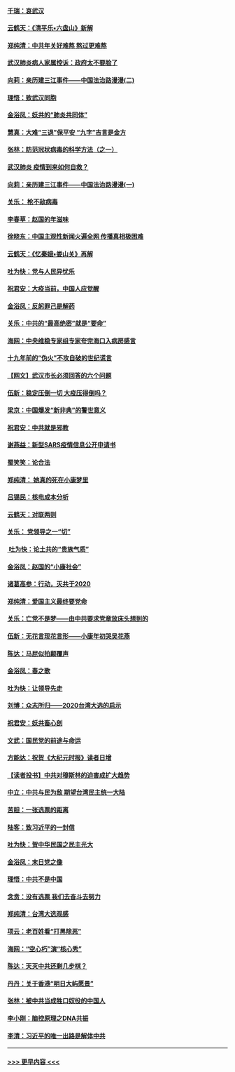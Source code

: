 #### [千瑞：哀武汉](../pages/nsc993/n11833647.md?t=01311311) 
#### [云鹤天：《清平乐▪六盘山》新解](../pages/nsc993/n11833611.md?t=01311311) 
#### [郑纯清：中共年关好难熬 熬过更难熬](../pages/nsc993/n11833489.md?t=01311311) 
#### [武汉肺炎病人家属控诉：政府太不要脸了](../pages/nsc993/n11833205.md?t=01311311) 
#### [向莉：亲历建三江事件——中国法治路漫漫(二)](../pages/nsc993/n11829102.md?t=01311311) 
#### [理悟：致武汉同胞](../pages/nsc993/n11831522.md?t=01311311) 
#### [金浴凤：妖共的“肺炎共同体”](../pages/nsc993/n11829448.md?t=01311311) 
#### [慧真：大难“三退”保平安 “九字”吉言是金方](../pages/nsc993/n11829501.md?t=01311311) 
#### [张林：防范冠状病毒的科学方法（之一）](../pages/nsc993/n11828618.md?t=01311311) 
#### [武汉肺炎 疫情到来如何自救？](../pages/nsc993/n11827632.md?t=01311311) 
#### [向莉：亲历建三江事件——中国法治路漫漫(一)](../pages/nsc993/n11827190.md?t=01311311) 
#### [关乐： 枪不敌病毒](../pages/nsc993/n11826746.md?t=01311311) 
#### [李春草：赵国的年滋味](../pages/nsc993/n11826321.md?t=01311311) 
#### [徐晓东：中国主观性新闻火遍全网 传播真相极困难](../pages/nsc993/n11826508.md?t=01311311) 
#### [云鹤天：《忆秦娥▪娄山关》再解](../pages/nsc993/n11824682.md?t=01311311) 
#### [吐为快：党与人民异忧乐](../pages/nsc993/n11824660.md?t=01311311) 
#### [祝君安：大疫当前，中国人应觉醒](../pages/nsc993/n11821946.md?t=01311311) 
#### [金浴凤：反躬罪己是解药](../pages/nsc993/n11820280.md?t=01311311) 
#### [关乐：中共的“最高绝密”就是“要命”](../pages/nsc993/n11816946.md?t=01311311) 
#### [海网：中央维稳专家组专家夸完海口入病房感言](../pages/nsc993/n11815138.md?t=01311311) 
#### [十九年前的“伪火”不攻自破的世纪谎言](../pages/nsc993/n11813238.md?t=01311311) 
#### [【网文】武汉市长必须回答的六个问题](../pages/nsc993/n11813848.md?t=01311311) 
#### [伍新：稳定压倒一切 大疫压得倒吗？](../pages/nsc993/n11812634.md?t=01311311) 
#### [梁京：中国爆发“新非典”的警世意义](../pages/nsc993/n11812554.md?t=01311311) 
#### [祝君安：中共就是邪教](../pages/nsc993/n11812431.md?t=01311311) 
#### [谢燕益：新型SARS疫情信息公开申请书](../pages/nsc993/n11808840.md?t=01311311) 
#### [蜀笑笑：论合法](../pages/nsc993/n11808064.md?t=01311311) 
#### [郑纯清： 她真的死在小康梦里](../pages/nsc993/n11806623.md?t=01311311) 
#### [吕锡民：核电成本分析](../pages/nsc993/n11806284.md?t=01311311) 
#### [云鹤天：对联两则](../pages/nsc993/n11805957.md?t=01311311) 
#### [关乐： 党领导之一“切”](../pages/nsc993/n11804505.md?t=01311311) 
#### [ 吐为快：论土共的“贵族气质”](../pages/nsc993/n11804490.md?t=01311311) 
#### [金浴凤：赵国的“小康社会”](../pages/nsc993/n11804452.md?t=01311311) 
#### [诸葛高参：行动，灭共于2020](../pages/nsc993/n11804120.md?t=01311311) 
#### [郑纯清：爱国主义最终要党命](../pages/nsc993/n11802197.md?t=01311311) 
#### [关乐：亡党不是梦——由中共要求党章放床头想到的](../pages/nsc993/n11802156.md?t=01311311) 
#### [伍新：无花言现花言形——小康年初哭吴花燕](../pages/nsc993/n11800044.md?t=01311311) 
#### [陈达：马屁似拍颠覆声](../pages/nsc993/n11800010.md?t=01311311) 
#### [金浴凤：春之歌](../pages/nsc993/n11797687.md?t=01311311) 
#### [吐为快：让领导先走](../pages/nsc993/n11797512.md?t=01311311) 
#### [刘博：众志所归——2020台湾大选的启示](../pages/nsc993/n11796878.md?t=01311311) 
#### [祝君安：妖共畜心剖](../pages/nsc993/n11794273.md?t=01311311) 
#### [文武：国民党的前途与命运](../pages/nsc993/n11794198.md?t=01311311) 
#### [方能达：祝贺《大纪元时报》读者日增](../pages/nsc993/n11793807.md?t=01311311) 
#### [【读者投书】中共对穆斯林的迫害成扩大趋势](../pages/nsc993/n11791371.md?t=01311311) 
#### [中立：中共与民为敌 期望台湾民主统一大陆](../pages/nsc993/n11790392.md?t=01311311) 
#### [苦胆：一张选票的距离](../pages/nsc993/n11788914.md?t=01311311) 
#### [陆客：致习近平的一封信](../pages/nsc993/n11788867.md?t=01311311) 
#### [吐为快：贺中华民国之民主光大](../pages/nsc993/n11788618.md?t=01311311) 
#### [金浴凤：末日党之像](../pages/nsc993/n11787475.md?t=01311311) 
#### [理悟：中共不是中国](../pages/nsc993/n11787463.md?t=01311311) 
#### [念贲：没有选票  我们去奋斗去努力](../pages/nsc993/n11787398.md?t=01311311) 
#### [郑纯清：台湾大选观感](../pages/nsc993/n11786210.md?t=01311311) 
#### [项云：老百姓看“打黑除恶”](../pages/nsc993/n11785398.md?t=01311311) 
#### [海网：“空心朽”演“核心秀”](../pages/nsc993/n11783874.md?t=01311311) 
#### [陈达：天灭中共还剩几步棋？](../pages/nsc993/n11783719.md?t=01311311) 
#### [丹丹：关于香港“明日大屿愿景”](../pages/nsc993/n11783273.md?t=01311311) 
#### [张林：被中共当成牲口奴役的中国人](../pages/nsc993/n11782397.md?t=01311311) 
#### [李小刚：脑控原理之DNA共振](../pages/nsc993/n11780962.md?t=01311311) 
#### [李清：习近平的唯一出路是解体中共](../pages/nsc993/n11780866.md?t=01311311) 

----
#### [ >>> 更早内容 <<< ](../indexes/nsc993-earlier.md)

